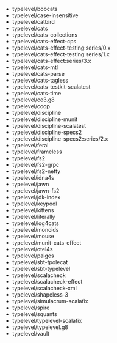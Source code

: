 - typelevel/bobcats
- typelevel/case-insensitive
- typelevel/catbird
- typelevel/cats
- typelevel/cats-collections
- typelevel/cats-effect-cps
- typelevel/cats-effect-testing:series/0.x
- typelevel/cats-effect-testing:series/1.x
- typelevel/cats-effect:series/3.x
- typelevel/cats-mtl
- typelevel/cats-parse
- typelevel/cats-tagless
- typelevel/cats-testkit-scalatest
- typelevel/cats-time
- typelevel/ce3.g8
- typelevel/coop
- typelevel/discipline
- typelevel/discipline-munit
- typelevel/discipline-scalatest
- typelevel/discipline-specs2
- typelevel/discipline-specs2:series/2.x
- typelevel/feral
- typelevel/frameless
- typelevel/fs2
- typelevel/fs2-grpc
- typelevel/fs2-netty
- typelevel/idna4s
- typelevel/jawn
- typelevel/jawn-fs2
- typelevel/jdk-index
- typelevel/keypool
- typelevel/kittens
- typelevel/literally
- typelevel/log4cats
- typelevel/monoids
- typelevel/mouse
- typelevel/munit-cats-effect
- typelevel/otel4s
- typelevel/paiges
- typelevel/sbt-tpolecat
- typelevel/sbt-typelevel
- typelevel/scalacheck
- typelevel/scalacheck-effect
- typelevel/scalacheck-xml
- typelevel/shapeless-3
- typelevel/simulacrum-scalafix
- typelevel/spire
- typelevel/squants
- typelevel/typelevel-scalafix
- typelevel/typelevel.g8
- typelevel/vault
